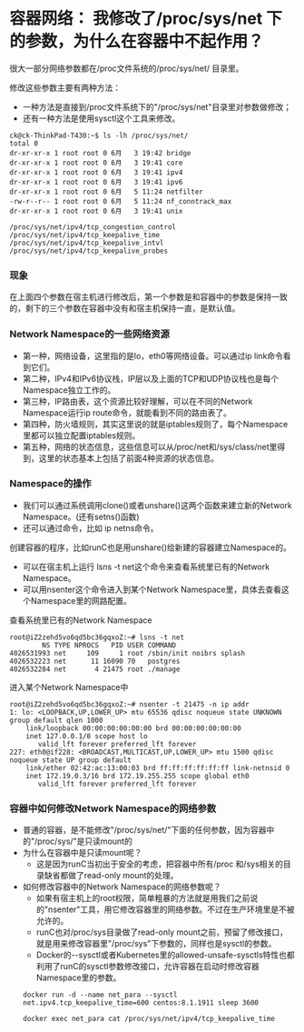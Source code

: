 # 容器网络： 我修改了/proc/sys/net 下的参数，为什么在容器中不起作用？

很大一部分网络参数都在/proc文件系统的/proc/sys/net/ 目录里。

修改这些参数主要有两种方法：
* 一种方法是直接到/proc文件系统下的"/proc/sys/net"目录里对参数做修改；
* 还有一种方法是使用sysctl这个工具来修改。

```
ck@ck-ThinkPad-T430:~$ ls -lh /proc/sys/net/
total 0
dr-xr-xr-x 1 root root 0 6月   3 19:42 bridge
dr-xr-xr-x 1 root root 0 6月   3 19:41 core
dr-xr-xr-x 1 root root 0 6月   3 19:41 ipv4
dr-xr-xr-x 1 root root 0 6月   3 19:41 ipv6
dr-xr-xr-x 1 root root 0 6月   5 11:24 netfilter
-rw-r--r-- 1 root root 0 6月   5 11:24 nf_conntrack_max
dr-xr-xr-x 1 root root 0 6月   3 19:41 unix
```
```
/proc/sys/net/ipv4/tcp_congestion_control
/proc/sys/net/ipv4/tcp_keepalive_time
/proc/sys/net/ipv4/tcp_keepalive_intvl
/proc/sys/net/ipv4/tcp_keepalive_probes
```

### 现象
在上面四个参数在宿主机进行修改后，第一个参数是和容器中的参数是保持一致的，剩下的三个参数在容器中没有和宿主机保持一直，是默认值。

### Network Namespace的一些网络资源
* 第一种，网络设备，这里指的是lo，eth0等网络设备。可以通过ip link命令看到它们。
* 第二种，IPv4和IPv6协议栈，IP层以及上面的TCP和UDP协议栈也是每个Namespace独立工作的。
* 第三种，IP路由表，这个资源比较好理解，可以在不同的Network Namespace运行ip route命令，就能看到不同的路由表了。
* 第四种，防火墙规则，其实这里说的就是iptables规则了，每个Namespace里都可以独立配置iptables规则。
* 第五种，网络的状态信息，这些信息可以从/proc/net和/sys/class/net里得到，这里的状态基本上包括了前面4种资源的状态信息。

### Namespace的操作
* 我们可以通过系统调用clone()或者unshare()这两个函数来建立新的Network Namespace。(还有setns()函数)
* 还可以通过命令，比如 ip netns命令。

创建容器的程序，比如runC也是用unshare()给新建的容器建立Namespace的。

* 可以在宿主机上运行 lsns -t net这个命令来查看系统里已有的Network Namespace。
* 可以用nsenter这个命令进入到某个Network Namespace里，具体去查看这个Namespace里的网路配置。

查看系统里已有的Network Namespace
```
root@iZ2zehd5vo6qd5bc36gqxoZ:~# lsns -t net
        NS TYPE NPROCS   PID USER COMMAND
4026531993 net     109     1 root /sbin/init noibrs splash
4026532223 net      11 16090 70   postgres
4026532284 net       4 21475 root ./manage
```
进入某个Network Namespace中
```
root@iZ2zehd5vo6qd5bc36gqxoZ:~# nsenter -t 21475 -n ip addr
1: lo: <LOOPBACK,UP,LOWER_UP> mtu 65536 qdisc noqueue state UNKNOWN group default qlen 1000
    link/loopback 00:00:00:00:00:00 brd 00:00:00:00:00:00
    inet 127.0.0.1/8 scope host lo
       valid_lft forever preferred_lft forever
227: eth0@if228: <BROADCAST,MULTICAST,UP,LOWER_UP> mtu 1500 qdisc noqueue state UP group default 
    link/ether 02:42:ac:13:00:03 brd ff:ff:ff:ff:ff:ff link-netnsid 0
    inet 172.19.0.3/16 brd 172.19.255.255 scope global eth0
       valid_lft forever preferred_lft forever
```

### 容器中如何修改Network Namespace的网络参数
* 普通的容器，是不能修改"/proc/sys/net/"下面的任何参数，因为容器中的"/proc/sys/"是只读mount的
* 为什么在容器中是只读mount呢？
    - 这是因为runC当初出于安全的考虑，把容器中所有/proc 和/sys相关的目录缺省都做了read-only mount的处理。
* 如何修改容器中的Network Namespace的网络参数呢？
    - 如果有宿主机上的root权限，简单粗暴的方法就是用我们之前说的"nsenter"工具，用它修改容器里的网络参数。不过在生产环境里是不被允许的。
    - runC也对/proc/sys目录做了read-only mount之前，预留了修改接口，就是用来修改容器里"/proc/sys"下参数的，同样也是sysctl的参数。
    - Docker的--sysctl或者Kubernetes里的allowed-unsafe-sysctls特性也都利用了runC的sysctl参数修改接口，允许容器在启动时修改容器Namespace里的参数。
    ```
    docker run -d --name net_para --sysctl net.ipv4.tcp_keepalive_time=600 centos:8.1.1911 sleep 3600

    docker exec net_para cat /proc/sys/net/ipv4/tcp_keepalive_time
    ```


